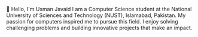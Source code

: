 👋 Hello, I'm Usman Javaid
I am a Computer Science student at the National University of Sciences and Technology (NUST), Islamabad, Pakistan. My passion for computers inspired me to pursue this field. I enjoy solving challenging problems and building innovative projects that make an impact.

<!--
**Usman-Javaid1234/Usman-Javaid1234** is a ✨ _special_ ✨ repository because its `README.md` (this file) appears on your GitHub profile.

Here are some ideas to get you started:

- 🔭 I’m currently working on ...
- 🌱 I’m currently learning ...
- 👯 I’m looking to collaborate on ...
- 🤔 I’m looking for help with ...
- 💬 Ask me about ...
- 📫 How to reach me: ...
- 😄 Pronouns: ...
- ⚡ Fun fact: ...
-->
